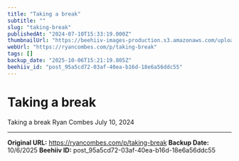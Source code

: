 ```yaml
---
title: "Taking a break"
subtitle: ""
slug: "taking-break"
publishedAt: "2024-07-10T15:33:19.000Z"
thumbnailUrl: "https://beehiiv-images-production.s3.amazonaws.com/uploads/publication/thumbnail/d7682eb0-5603-434c-8b88-35690c42c08a/landscape_20200526_093814.jpg"
webUrl: "https://ryancombes.com/p/taking-break"
tags: []
backup_date: "2025-10-06T15:21:19.805Z"
beehiiv_id: "post_95a5cd72-03af-40ea-b16d-18e6a56ddc55"
---
```


# Taking a break



Taking a break Ryan Combes July 10, 2024

---

**Original URL:** https://ryancombes.com/p/taking-break
**Backup Date:** 10/6/2025
**Beehiiv ID:** post_95a5cd72-03af-40ea-b16d-18e6a56ddc55
